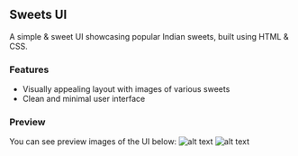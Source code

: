 ## Sweets UI

A simple & sweet UI showcasing popular Indian sweets, built using HTML & CSS.

### Features
- Visually appealing layout with images of various sweets
- Clean and minimal user interface



### Preview
You can see preview images of the UI below:
![alt text](image-1.png)
![alt text](image.png)







